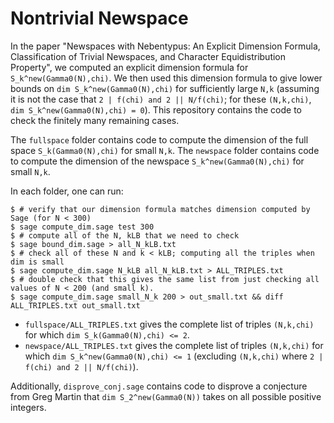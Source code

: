 # Nontrivial Newspace

In the paper "Newspaces with Nebentypus: An Explicit Dimension Formula, Classification of Trivial Newspaces, and Character Equidistribution Property", we computed an explicit dimension formula for `S_k^new(Gamma0(N),chi)`. We then used this dimension formula to give lower bounds on `dim S_k^new(Gamma0(N),chi)` for sufficiently large `N,k`  (assuming it is not the case that `2 | f(chi) and 2 || N/f(chi)`; for these `(N,k,chi)`, `dim S_k^new(Gamma0(N),chi) = 0`).
This repository contains the code to check the finitely many remaining cases.

The `fullspace` folder contains code to compute the dimension of the full space `S_k(Gamma0(N),chi)` for small `N,k`. The `newspace` folder contains code to compute the dimension of the newspace `S_k^new(Gamma0(N),chi)` for small `N,k`.

In each folder, one can run:
```
$ # verify that our dimension formula matches dimension computed by Sage (for N < 300)
$ sage compute_dim.sage test 300   
$ # compute all of the N, kLB that we need to check
$ sage bound_dim.sage > all_N_kLB.txt   
$ # check all of these N and k < kLB; computing all the triples when dim is small
$ sage compute_dim.sage N_kLB all_N_kLB.txt > ALL_TRIPLES.txt
$ # double check that this gives the same list from just checking all values of N < 200 (and small k).
$ sage compute_dim.sage small_N_k 200 > out_small.txt && diff ALL_TRIPLES.txt out_small.txt
```

- `fullspace/ALL_TRIPLES.txt` gives the complete list of triples `(N,k,chi)` for which `dim S_k(Gamma0(N),chi) <= 2`.
- `newspace/ALL_TRIPLES.txt` gives the complete list of triples `(N,k,chi)` for which `dim S_k^new(Gamma0(N),chi) <= 1` (excluding `(N,k,chi)` where `2 | f(chi) and 2 || N/f(chi)`).


Additionally, `disprove_conj.sage` contains code to disprove a conjecture from Greg Martin that `dim S_2^new(Gamma0(N))` takes on all possible positive integers.
 
